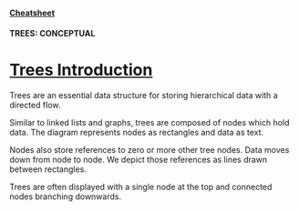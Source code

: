#### [Cheatsheet](https://www.codecademy.com/learn/complex-data-structures/modules/cspath-trees/cheatsheet)

#### TREES: CONCEPTUAL

# [Trees Introduction](https://www.codecademy.com/courses/complex-data-structures/lessons/learn-trees-general/exercises/general-trees-intro)

Trees are an essential data structure for storing hierarchical data with a directed flow.

Similar to linked lists and graphs, trees are composed of nodes which hold data. The diagram represents nodes as rectangles and data as text.

Nodes also store references to zero or more other tree nodes. Data moves down from node to node. We depict those references as lines drawn between rectangles.

Trees are often displayed with a single node at the top and connected nodes branching downwards.
